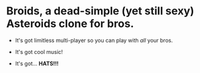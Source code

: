 Broids, a dead-simple (yet still sexy) Asteroids clone for bros.
===============================================================

* It's got limitless multi-player so you can play with _all_ your bros.

* It's got cool music!

* It's got... **HATS!!!**
